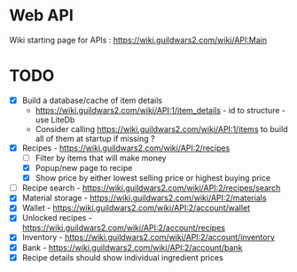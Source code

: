 ﻿# Web API

Wiki starting page for APIs : https://wiki.guildwars2.com/wiki/API:Main

# TODO

- [x] Build a database/cache of item details
	- https://wiki.guildwars2.com/wiki/API:1/item_details - id to structure - use LiteDb
	- Consider calling https://wiki.guildwars2.com/wiki/API:1/items to build all of them at startup if missing ?
- [x] Recipes - https://wiki.guildwars2.com/wiki/API:2/recipes
  - [ ] Filter by items that will make money
  - [X] Popup/new page to recipe
  - [X] Show price by either lowest selling price or highest buying price
- [ ] Recipe search - https://wiki.guildwars2.com/wiki/API:2/recipes/search
- [x] Material storage - https://wiki.guildwars2.com/wiki/API:2/materials
- [x] Wallet - https://wiki.guildwars2.com/wiki/API:2/account/wallet
- [x] Unlocked recipes - https://wiki.guildwars2.com/wiki/API:2/account/recipes
- [x] Inventory - https://wiki.guildwars2.com/wiki/API:2/account/inventory
- [x] Bank - https://wiki.guildwars2.com/wiki/API:2/account/bank
- [x] Recipe details should show individual ingredient prices

